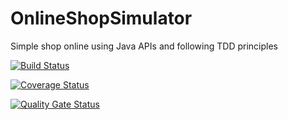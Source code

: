 # OnlineShopSimulator
Simple shop online using Java APIs and following TDD principles

[![Build Status](https://travis-ci.org/APTUnifi/OnlineShopSimulator.svg?branch=master)](https://travis-ci.org/APTUnifi/OnlineShopSimulator)

[![Coverage Status](https://coveralls.io/repos/github/APTUnifi/OnlineShopSimulator/badge.svg?branch=shopping_cart&kill_cache=1)](https://coveralls.io/github/APTUnifi/OnlineShopSimulator?branch=shopping_cart)

[![Quality Gate Status](https://sonarcloud.io/api/project_badges/measure?project=APTUnifi_OnlineShopSimulator&metric=alert_status)](https://sonarcloud.io/dashboard?id=APTUnifi_OnlineShopSimulator)
